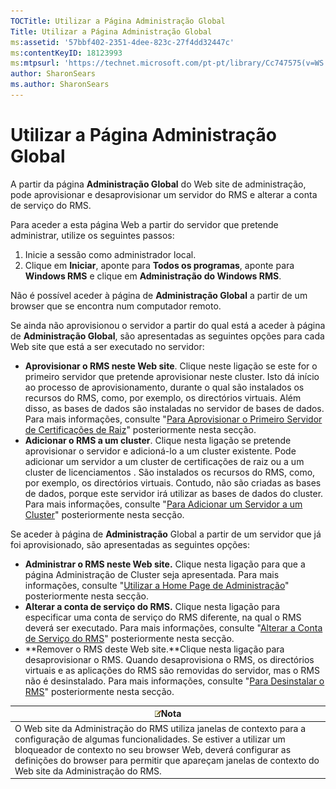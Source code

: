 ```yaml
---
TOCTitle: Utilizar a Página Administração Global
Title: Utilizar a Página Administração Global
ms:assetid: '57bbf402-2351-4dee-823c-27f4dd32447c'
ms:contentKeyID: 18123993
ms:mtpsurl: 'https://technet.microsoft.com/pt-pt/library/Cc747575(v=WS.10)'
author: SharonSears
ms.author: SharonSears
---
```


Utilizar a Página Administração Global
======================================

A partir da página **Administração Global** do Web site de administração, pode aprovisionar e desaprovisionar um servidor do RMS e alterar a conta de serviço do RMS.

Para aceder a esta página Web a partir do servidor que pretende administrar, utilize os seguintes passos:

1.  Inicie a sessão como administrador local.
2.  Clique em **Iniciar**, aponte para **Todos os programas**, aponte para **Windows RMS** e clique em **Administração do Windows RMS**.

Não é possível aceder à página de **Administração Global** a partir de um browser que se encontra num computador remoto.

Se ainda não aprovisionou o servidor a partir do qual está a aceder à página de **Administração Global**, são apresentadas as seguintes opções para cada Web site que está a ser executado no servidor:

-   **Aprovisionar o RMS neste Web site**. Clique neste ligação se este for o primeiro servidor que pretende aprovisionar neste cluster. Isto dá início ao processo de aprovisionamento, durante o qual são instalados os recursos do RMS, como, por exemplo, os directórios virtuais. Além disso, as bases de dados são instaladas no servidor de bases de dados. Para mais informações, consulte "[Para Aprovisionar o Primeiro Servidor de Certificações de Raiz](https://technet.microsoft.com/debc42f3-74ff-4c99-b7a4-4921fccdabc2)" posteriormente nesta secção.
-   **Adicionar o RMS a um cluster**. Clique nesta ligação se pretende aprovisionar o servidor e adicioná-lo a um cluster existente. Pode adicionar um servidor a um cluster de certificações de raiz ou a um cluster de licenciamentos . São instalados os recursos do RMS, como, por exemplo, os directórios virtuais. Contudo, não são criadas as bases de dados, porque este servidor irá utilizar as bases de dados do cluster. Para mais informações, consulte "[Para Adicionar um Servidor a um Cluster](https://technet.microsoft.com/db635238-5528-4bec-9cc6-8244e2b3d733)" posteriormente nesta secção.

Se aceder à página de **Administração** Global a partir de um servidor que já foi aprovisionado, são apresentadas as seguintes opções:

-   **Administrar o RMS neste Web site.** Clique nesta ligação para que a página Administração de Cluster seja apresentada. Para mais informações, consulte "[Utilizar a Home Page de Administração](https://technet.microsoft.com/6c155977-bd0e-47d6-ac65-1746cddb505e)" posteriormente nesta secção.
-   **Alterar a conta de serviço do RMS.** Clique nesta ligação para especificar uma conta de serviço do RMS diferente, na qual o RMS deverá ser executado. Para mais informações, consulte "[Alterar a Conta de Serviço do RMS](https://technet.microsoft.com/f257d66d-b823-41e4-bcb7-7c90eb295238)" posteriormente nesta secção.
-   **Remover o RMS deste Web site.**Clique nesta ligação para desaprovisionar o RMS. Quando desaprovisiona o RMS, os directórios virtuais e as aplicações do RMS são removidas do servidor, mas o RMS não é desinstalado. Para mais informações, consulte "[Para Desinstalar o RMS](https://technet.microsoft.com/885e3b4f-ea32-466f-9f7f-d8440b0f7c28)" posteriormente nesta secção.

| ![](/security-updates/images/Cc747575.note(WS.10).gif)Nota                                                                                                                                                                                                                                             |
|-------------------------------------------------------------------------------------------------------------------------------------------------------------------------------------------------------------------------------------------------------------------------------------------------------------------|
| O Web site da Administração do RMS utiliza janelas de contexto para a configuração de algumas funcionalidades. Se estiver a utilizar um bloqueador de contexto no seu browser Web, deverá configurar as definições do browser para permitir que apareçam janelas de contexto do Web site da Administração do RMS. |
